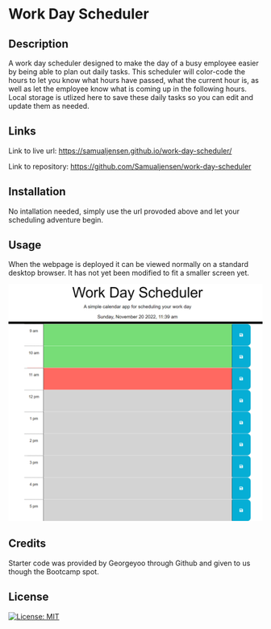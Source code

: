 # Work Day Scheduler

## Description

A work day scheduler designed to make the day of a busy employee easier by being able to plan out daily tasks. This scheduler will color-code the hours to let you know what hours have passed, what the current hour is, as well as let the employee know what is coming up in the following hours. Local storage is utlized here to save these daily tasks so you can edit and update them as needed. 

## Links 

Link to live url: https://samualjensen.github.io/work-day-scheduler/

Link to repository: https://github.com/Samualjensen/work-day-scheduler

## Installation

No intallation needed, simply use the url provoded above and let your scheduling adventure begin.

## Usage

When the webpage is deployed it can be viewed normally on a standard desktop browser. It has not yet been modified to fit a smaller screen yet.

![img](./Assets/images/work-day-scheduler-screenshot.png)

## Credits 

Starter code was provided by Georgeyoo through Github and given to us though the Bootcamp spot. 


## License

[![License: MIT](https://img.shields.io/badge/License-MIT-yellow.svg)](https://opensource.org/licenses/MIT)

